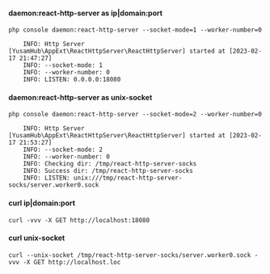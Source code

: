 #### daemon:react-http-server as ip|domain:port

    php console daemon:react-http-server --socket-mode=1 --worker-number=0

        INFO: Http Server [YusamHub\AppExt\ReactHttpServer\ReactHttpServer] started at [2023-02-17 21:47:27]
        INFO: --socket-mode: 1
        INFO: --worker-number: 0
        INFO: LISTEN: 0.0.0.0:18080

#### daemon:react-http-server as unix-socket

    php console daemon:react-http-server --socket-mode=2 --worker-number=0

        INFO: Http Server [YusamHub\AppExt\ReactHttpServer\ReactHttpServer] started at [2023-02-17 21:53:27]
        INFO: --socket-mode: 2
        INFO: --worker-number: 0
        INFO: Checking dir: /tmp/react-http-server-socks
        INFO: Success dir: /tmp/react-http-server-socks
        INFO: LISTEN: unix:///tmp/react-http-server-socks/server.worker0.sock

#### curl ip|domain:port

    curl -vvv -X GET http://localhost:18080

#### curl unix-socket

    curl --unix-socket /tmp/react-http-server-socks/server.worker0.sock -vvv -X GET http://localhost.loc
